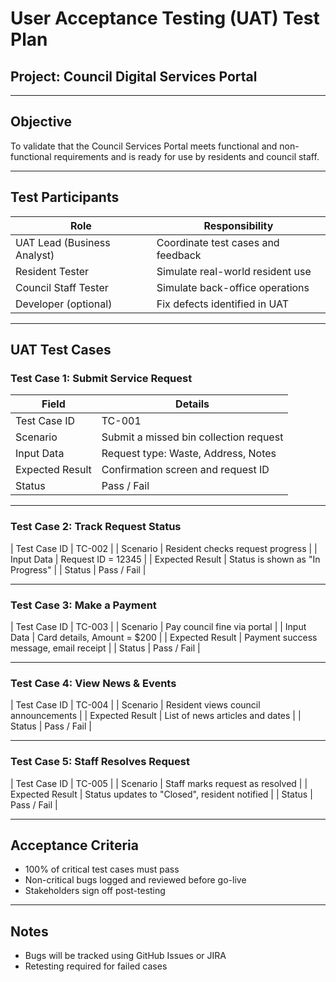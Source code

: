 #  User Acceptance Testing (UAT) Test Plan

##  Project: Council Digital Services Portal

---

##  Objective
To validate that the Council Services Portal meets functional and non-functional requirements and is ready for use by residents and council staff.

---

##  Test Participants
| Role                    | Responsibility                    |
|-------------------------|------------------------------------|
| UAT Lead (Business Analyst) | Coordinate test cases and feedback |
| Resident Tester          | Simulate real-world resident use |
| Council Staff Tester     | Simulate back-office operations  |
| Developer (optional)     | Fix defects identified in UAT    |

---

##  UAT Test Cases

###  Test Case 1: Submit Service Request
| Field                 | Details                               |
|-----------------------|----------------------------------------|
| Test Case ID          | TC-001                                 |
| Scenario              | Submit a missed bin collection request |
| Input Data            | Request type: Waste, Address, Notes    |
| Expected Result       | Confirmation screen and request ID     |
| Status                |  Pass /  Fail                        |

---

###  Test Case 2: Track Request Status
| Test Case ID          | TC-002                           |
| Scenario              | Resident checks request progress |
| Input Data            | Request ID = 12345               |
| Expected Result       | Status is shown as "In Progress" |
| Status                |  Pass /  Fail                  |

---

###  Test Case 3: Make a Payment
| Test Case ID          | TC-003                        |
| Scenario              | Pay council fine via portal   |
| Input Data            | Card details, Amount = $200   |
| Expected Result       | Payment success message, email receipt |
| Status                |  Pass /  Fail              |

---

###  Test Case 4: View News & Events
| Test Case ID          | TC-004                              |
| Scenario              | Resident views council announcements |
| Expected Result       | List of news articles and dates     |
| Status                |  Pass /  Fail                    |

---

###  Test Case 5: Staff Resolves Request
| Test Case ID          | TC-005                        |
| Scenario              | Staff marks request as resolved |
| Expected Result       | Status updates to "Closed", resident notified |
| Status                |  Pass /  Fail              |

---

##  Acceptance Criteria
- 100% of critical test cases must pass
- Non-critical bugs logged and reviewed before go-live
- Stakeholders sign off post-testing

---

##  Notes
- Bugs will be tracked using GitHub Issues or JIRA
- Retesting required for failed cases

